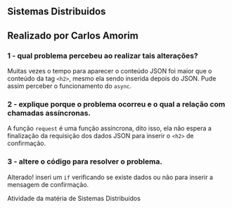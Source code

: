 ## Sistemas Distribuidos
## Realizado por Carlos Amorim

### 1 - qual problema percebeu ao realizar tais alterações?
Muitas vezes o tempo para aparecer o conteúdo JSON foi maior que o conteúdo da tag `<h2>`, mesmo ela sendo inserida depois do JSON. Pude assim perceber o funcionamento do `async`.

### 2 - explique porque o problema ocorreu e o qual a relação com chamadas assíncronas.
A função `request` é uma função assíncrona, dito isso, ela não espera a finalização da requisição dos dados JSON para inserir o `<h2>` de confirmação.

### 3 - altere o código para resolver o problema.
Alterado! inseri um `if` verificando se existe dados ou não para inserir a mensagem de confirmação.



Atividade da matéria de Sistemas Distribuídos 
